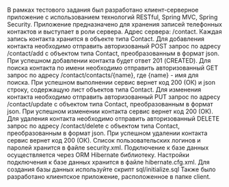 ﻿В рамках тестового задания был разработано клиент-серверное приложение с использованием технологий RESTful, Spring MVC, Spring Security.
Приложение предназначено для хранения записей телефонных контактов и выступает в роли сервера.
Адрес сервера: /contact.
Каждая запись контакта хранится в объекте типа Contact.
Для добавления контакта необходимо отправить авторизованый POST запрос по адресу /contact/add с объектом типа Contact, преобразованным в формат json.
При успешном добавлении контакта будет ответ 201 (CREATED).
Для поиска контакта по имени необходимо отправить авторизованный GET запрос по адресу /contact/contacts/{name}, где {name} - имя для поиска.
При успешном выполнении сервис вернет код 200 (ОК) и json строку, содержащую лист объектов типа Contact.
Для изменения контакта необходимо отправить авторизованный PUT запрос по адресу /contact/update с объектом типа Contact, преобразованным в формат json.
При успешном изменении контакта сервис вернет код 200 (ОК).
Для удаления контакта необходимо отправить авторизованный DELETE запрос по адресу /contact/delete с объектом типа Contact, преобразованным в формат json.
При успешном удалении контакта сервис вернет код 200 (ОК).
Список пользовательских логинов и паролей хранится в файле security.xml.
Подключение к базе данных осуществляется через ORM Hibernate библиотеку.
Настройки подключения к базе данных хранится в файле hibernate.cfg.xml.
Для создания базы данных используйте скрипт sql/initialize.sql
Также было разработано клиентское приложение, расположенное в папке client.
